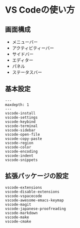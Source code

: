# VS Codeの使い方

## 画面構成

- メニューバー
- アクティビティーバー
- サイドバー
- エディター
- パネル
- ステータスバー

## 基本設定

```{toctree}
---
maxdepth: 1
---
vscode-install
vscode-settings
vscode-keybind
vscode-terminal
vscode-sidebar
vscode-open-file
vscode-copy-paste
vscode-region
vscode-color
vscode-encoding
vscode-indent
vscode-snippets
```

## 拡張パッケージの設定

```{toctree}
vscode-extensions
vscode-disable-extensions
vscode-vspacecode
vscode-awesome-emacs-keymap
vscode-magit
vscode-japanese-proofreading
vscode-markdown
vscode-make
vscode-cmake
```
